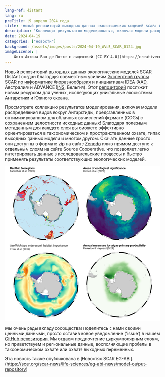 ```yaml
---
lang-ref: distant
lang: ru
preTitle: 19 апреля 2024 года
title: "Новый репозиторий выходных данных экологических моделей SCAR: DistAnt"
description: "Коллекция результатов моделирования, включая модели распределения видов вокруг Антарктиды, представленные в оптимизированном для облачных вычислений формате (COGs) с сохранением целостности исходных данных"
date: 2024-04-19
categories: ["новости"]
background: /assets/images/posts/2024-04-19_AVdP_SCAR_0124.jpg
imageLicense: |
    Фото Антона Ван де Пютте с лицензией [CC BY 4.0](https://creativecommons.org/licenses/by/4.0/)
---
```


Новый репозиторий выходных данных экологических моделей SCAR DistAnt создан благодаря совместным усилиям [Экспертной группы SCAR по информатике биоразнообразия](https://scar.org/science/life/egabi) и инициативам IDEA ([AAD](https://www.antarctica.gov.au/science/), Австралия) и ADVANCE ([INS](https://www.naturalsciences.be/en), Бельгия). Этот [репозиторий](https://github.com/SCAR/distant) послужит новым ресурсом для ученых, исследующих уникальные экосистемы Антарктики и Южного океана. 

Просмотрите коллекцию результатов моделирования, включая модели распределения видов вокруг Антарктиды, представленных в оптимизированном для облачных вычислений формате (COGs) с сохранением целостности исходных данных! Благодаря полезным метаданным для каждого слоя вы сможете эффективно ориентироваться в таксономическом и пространственном охвате, типах выходных данных модели и многом другом. Скачать данные просто: они доступны в формате zip на сайте [Zenodo](https://zenodo.org/records/10946892) или в прямом доступе к отдельным слоям на сайте [Source Cooperative](https://beta.source.coop/repositories/scar/distant/description/), что позволяет легко интегрировать данные в исследовательские процессы и быстро применять результаты соответствующих экологических моделей.

![/assets/images/posts/2024-04-19_SCAR-DistAnt-740x740.png](/assets/images/posts/2024-04-19_SCAR-DistAnt-740x740.png)

Мы очень рады вкладу сообщества! Поделитесь с нами своими ценными данными, просто оставив новое уведомление ('issue') в нашем [GitHub репозитории](https://github.com/SCAR/distant). Мы отдаем предпочтение циркумполярным слоям, но приветствуем и региональные данные, восполняющие пробелы в таксономическом охвате или охвате выходных переменных.

Эта новость также опубликована в [Новостях SCAR EG-ABI].(https://scar.org/scar-news/life-sciences/eg-abi-news/model-output-repository).
